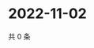 # 2022-11-02

共 0 条

<!-- BEGIN WEIBO -->
<!-- 最后更新时间 Wed Nov 02 2022 14:27:12 GMT+0800 (China Standard Time) -->

<!-- END WEIBO -->
